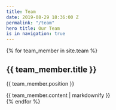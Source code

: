 ```yaml
---
title: Team
date: 2019-08-29 18:36:00 Z
permalink: "/team"
hero title: Our Team
is in navigation: true
---
```


{% for team_member in site.team %}
  <div>
    <h2>{{ team_member.title }}</h2>
    <p>{{ team_member.position }}</p>
    {{ team_member.content | markdownify }}
  </div>
{% endfor %}